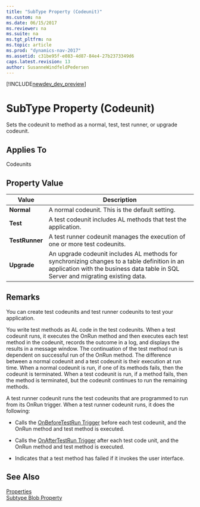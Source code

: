 ```yaml
---
title: "SubType Property (Codeunit)"
ms.custom: na
ms.date: 06/15/2017
ms.reviewer: na
ms.suite: na
ms.tgt_pltfrm: na
ms.topic: article
ms.prod: "dynamics-nav-2017"
ms.assetid: c31be95f-e083-4d87-84e4-27b2373349d6
caps.latest.revision: 13
author: SusanneWindfeldPedersen
---
```


[!INCLUDE[newdev_dev_preview](../includes/newdev_dev_preview.md)]

# SubType Property (Codeunit)
Sets the codeunit to method as a normal, test, test runner, or upgrade codeunit.  
  
## Applies To  
 Codeunits  
  
## Property Value  
  
|**Value**|**Description**|  
|---------------|---------------------|  
|**Normal**|A normal codeunit. This is the default setting.|  
|**Test**|A test codeunit includes AL methods that test the application. <!-- For more information, see [How to: Create Test Codeunits and Test Methods](../devenv-how-to-create-test-codeunits-and-test-methods.md).-->|  
|**TestRunner**|A test runner codeunit manages the execution of one or more test codeunits. <!-- For more information, see [How to: Create a Test Runner Codeunit](../devenv-how-to-create-a-test-runner-codeunit.md).-->|  
|**Upgrade**|An upgrade codeunit includes AL methods for synchronizing changes to a table definition in an application with the business data table in SQL Server and migrating existing data. <!-- For more information, see [Upgrade Codeunits](../devenv-upgrade-codeunits.md).-->|  
  
## Remarks  
You can create test codeunits and test runner codeunits to test your application.  
  
You write test methods as AL code in the test codeunits. When a test codeunit runs, it executes the OnRun method and then executes each test method in the codeunit, records the outcome in a log, and displays the results in a message window. The continuation of the test method run is dependent on successful run of the OnRun method. The difference between a normal codeunit and a test codeunit is their execution at run time. When a normal codeunit is run, if one of its methods fails, then the codeunit is terminated. When a test codeunit is run, if a method fails, then the method is terminated, but the codeunit continues to run the remaining methods.  
  
A test runner codeunit runs the test codeunits that are programmed to run from its OnRun trigger. When a test runner codeunit runs, it does the following:  
  
-   Calls the [OnBeforeTestRun Trigger](../triggers/devenv-onbeforetestrun-trigger.md) before each test codeunit, and the OnRun method and test method is executed.  
  
-   Calls the [OnAfterTestRun Trigger](../triggers/devenv-onaftertestrun-trigger.md) after each test code unit, and the OnRun method and test method is executed.  
  
-   Indicates that a test method has failed if it invokes the user interface.  
<!-- 
For more information, see [Testing the Application](Testing-the-Application.md).  
-->  
## See Also  
[Properties](devenv-properties.md)  
[Subtype Blob Property](devenv-subtype-blob-property.md)
<!--
[Testing the Application](Testing-the-Application.md)   
[How to: Create Test Codeunits and Test Methods](How-to-Create-Test-Codeunits-and-Test-Methods.md)   
[How to: Create Handler Methods](How-to-Create-Handler-Methods.md)   
[Walkthrough: Testing Purchase Invoice Discounts](Walkthrough-Testing-Purchase-Invoice-Discounts.md)   
[Codeunits](../devenv-codeunits.md) 
-->